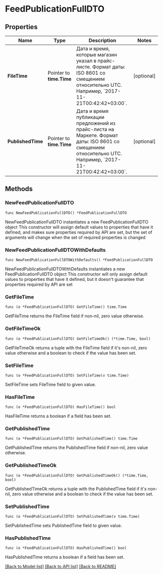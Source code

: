 # FeedPublicationFullDTO

## Properties

Name | Type | Description | Notes
------------ | ------------- | ------------- | -------------
**FileTime** | Pointer to **time.Time** | Дата и время, которые магазин указал в прайс-листе.  Формат даты: ISO 8601 со смещением относительно UTC. Например, &#x60;2017-11-21T00:42:42+03:00&#x60;.  | [optional] 
**PublishedTime** | Pointer to **time.Time** | Дата и время публикации предложений из прайс-листа на Маркете.  Формат даты: ISO 8601 со смещением относительно UTC. Например, &#x60;2017-11-21T00:42:42+03:00&#x60;.  | [optional] 

## Methods

### NewFeedPublicationFullDTO

`func NewFeedPublicationFullDTO() *FeedPublicationFullDTO`

NewFeedPublicationFullDTO instantiates a new FeedPublicationFullDTO object
This constructor will assign default values to properties that have it defined,
and makes sure properties required by API are set, but the set of arguments
will change when the set of required properties is changed

### NewFeedPublicationFullDTOWithDefaults

`func NewFeedPublicationFullDTOWithDefaults() *FeedPublicationFullDTO`

NewFeedPublicationFullDTOWithDefaults instantiates a new FeedPublicationFullDTO object
This constructor will only assign default values to properties that have it defined,
but it doesn't guarantee that properties required by API are set

### GetFileTime

`func (o *FeedPublicationFullDTO) GetFileTime() time.Time`

GetFileTime returns the FileTime field if non-nil, zero value otherwise.

### GetFileTimeOk

`func (o *FeedPublicationFullDTO) GetFileTimeOk() (*time.Time, bool)`

GetFileTimeOk returns a tuple with the FileTime field if it's non-nil, zero value otherwise
and a boolean to check if the value has been set.

### SetFileTime

`func (o *FeedPublicationFullDTO) SetFileTime(v time.Time)`

SetFileTime sets FileTime field to given value.

### HasFileTime

`func (o *FeedPublicationFullDTO) HasFileTime() bool`

HasFileTime returns a boolean if a field has been set.

### GetPublishedTime

`func (o *FeedPublicationFullDTO) GetPublishedTime() time.Time`

GetPublishedTime returns the PublishedTime field if non-nil, zero value otherwise.

### GetPublishedTimeOk

`func (o *FeedPublicationFullDTO) GetPublishedTimeOk() (*time.Time, bool)`

GetPublishedTimeOk returns a tuple with the PublishedTime field if it's non-nil, zero value otherwise
and a boolean to check if the value has been set.

### SetPublishedTime

`func (o *FeedPublicationFullDTO) SetPublishedTime(v time.Time)`

SetPublishedTime sets PublishedTime field to given value.

### HasPublishedTime

`func (o *FeedPublicationFullDTO) HasPublishedTime() bool`

HasPublishedTime returns a boolean if a field has been set.


[[Back to Model list]](../README.md#documentation-for-models) [[Back to API list]](../README.md#documentation-for-api-endpoints) [[Back to README]](../README.md)


